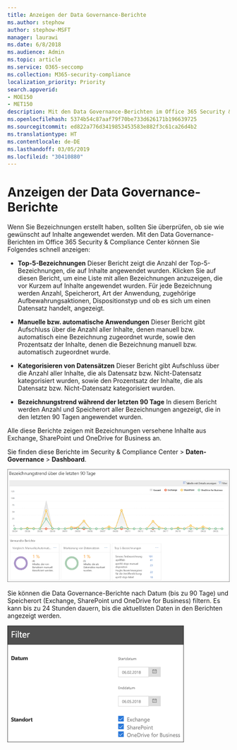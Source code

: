 ```yaml
---
title: Anzeigen der Data Governance-Berichte
ms.author: stephow
author: stephow-MSFT
manager: laurawi
ms.date: 6/8/2018
ms.audience: Admin
ms.topic: article
ms.service: O365-seccomp
ms.collection: M365-security-compliance
localization_priority: Priority
search.appverid:
- MOE150
- MET150
description: Mit den Data Governance-Berichten im Office 365 Security &amp; Compliance Center können Sie schnell anzeigen, ob Ihre Bezeichnungen wie gewünscht auf Inhalte angewendet werden.
ms.openlocfilehash: 5374b54c87aaf79f70be733d626171b196639725
ms.sourcegitcommit: ed822a776d3419853453583e882f3c61ca26d4b2
ms.translationtype: HT
ms.contentlocale: de-DE
ms.lasthandoff: 03/05/2019
ms.locfileid: "30410880"
---
```

# <a name="view-the-data-governance-reports"></a>Anzeigen der Data Governance-Berichte

Wenn Sie Bezeichnungen erstellt haben, sollten Sie überprüfen, ob sie wie gewünscht auf Inhalte angewendet werden. Mit den Data Governance-Berichten im Office 365 Security &amp; Compliance Center können Sie Folgendes schnell anzeigen:
  
- **Top-5-Bezeichnungen** Dieser Bericht zeigt die Anzahl der Top-5-Bezeichnungen, die auf Inhalte angewendet wurden. Klicken Sie auf diesen Bericht, um eine Liste mit allen Bezeichnungen anzuzeigen, die vor Kurzem auf Inhalte angewendet wurden. Für jede Bezeichnung werden Anzahl, Speicherort, Art der Anwendung, zugehörige Aufbewahrungsaktionen, Dispositionstyp und ob es sich um einen Datensatz handelt, angezeigt. 
    
- **Manuelle bzw. automatische Anwendungen** Dieser Bericht gibt Aufschluss über die Anzahl aller Inhalte, denen manuell bzw. automatisch eine Bezeichnung zugeordnet wurde, sowie den Prozentsatz der Inhalte, denen die Bezeichnung manuell bzw. automatisch zugeordnet wurde. 
    
- **Kategorisieren von Datensätzen** Dieser Bericht gibt Aufschluss über die Anzahl aller Inhalte, die als Datensatz bzw. Nicht-Datensatz kategorisiert wurden, sowie den Prozentsatz der Inhalte, die als Datensatz bzw. Nicht-Datensatz kategorisiert wurden. 
    
- **Bezeichnungstrend während der letzten 90 Tage** In diesem Bericht werden Anzahl und Speicherort aller Bezeichnungen angezeigt, die in den letzten 90 Tagen angewendet wurden. 
    
Alle diese Berichte zeigen mit Bezeichnungen versehene Inhalte aus Exchange, SharePoint und OneDrive for Business an.
  
Sie finden diese Berichte im Security &amp; Compliance Center \> **Daten-Governance** \> **Dashboard**.
  
![Diagramm mit Bezeichnungstrends der letzten 90 Tage](media/0cc06c18-d3b1-4984-8374-47655fb38dd2.png)
  
Sie können die Data Governance-Berichte nach Datum (bis zu 90 Tage) und Speicherort (Exchange, SharePoint und OneDrive for Business) filtern. Es kann bis zu 24 Stunden dauern, bis die aktuellsten Daten in den Berichten angezeigt werden.
  
![Filter für Data Governance-Berichte](media/77e60284-edf3-42d7-aee7-f72b2568f722.png)
  

